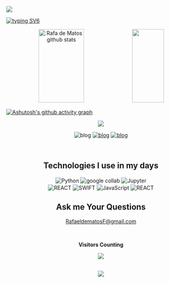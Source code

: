 <img widht = 100% src="https://capsule-render.vercel.app/api?type=waving&color=A020F0&height=120&section=header"/>

[![typing SV6](https://readme-typing-svg.herokuapp.com/?color=A020F0&size=35&center=true&vCenter=true&width=1000&lines=WELL+HELLO+THERE!;+MY+NAME+IS+RAFAEL+MATOS;I'M+19+YEARS+OLD;GRADUATED+COMPUTER+SCIENCE;BE+WELCOME+IN+MY+GITHUB:%29)](https://git.io/typing-svg)

<div align="center">
<img width="49%" height="195px" src="https://github-readme-stats.vercel.app/api?username=RafadeMatos&show_icons=true&count_private=true&hide_border=true&title_color=A020F0&icon_color=A020F0&text_color=c9d1d9&bg_color=0d1117"
alt="Rafa de Matos github stats"/>
<img width="41%" height="195px" src="https://github-readme-stats.vercel.app/api/top-langs/?username=RafadeMatos&layout=compact&hide_border=true&title_color=A020F0&icon_color=A020F0&text_color=c9d1d9&bg_color=0d1117"/>
</div>

[![Ashutosh's github activity graph](https://github-readme-activity-graph.cyclic.app/graph?username=RafadeMatos&bg_color=000000&color=aa19d2&line=902de1&point=181616&area=true&hide_border=true)](https://github.com/ashutosh00710/github-readme-activity-graph)

<p align="center">
<img src="https://github-profile-trophy.vercel.app/?username=RafadeMatos&theme=dracula&row=2&no-bg=true&column=3&margin-w=15&margin-h=15"/>
</p>

<div align="center">
  <div style="display: inline_block>
     
[![blog](https://img.shields.io/badge/Instagram-E4405F?style=for-the-badge&logo=instagram&logoColor=white)](https://instagram.com/rafayesklodowska?igshid=NTE5MzUyOTY=)
[![blog](https://img.shields.io/badge/GitHub-100000?style=for-the-badge&logo=github&logoColor=white)](https://github.com/RafadeMatos/Rafade-Matos.git)
[![blog](https://img.shields.io/badge/TensorFlow-FF6F00?style=for-the-badge&logo=tensorflow&logoColor=white)](https://openai.com/)
  </div> <br>
</div>

<div align="center">

## Technologies I use in my days
<div align="center"
<div style="display: inline_block">
<img align="center" alt="Python" 
src="https://img.shields.io/badge/Python-14354C?style=for-the-badge&logo=python&logoColor=white">                                                           
<img align="center" alt="google collab" 
src="https://img.shields.io/badge/Colab-F9AB00?style=for-the-badge&logo=googlecolab&color=525252">                                                             
<img align="center" alt="Jupyter" 
src="https://img.shields.io/badge/Made%20with-Jupyter-orange?style=for-the-badge&logo=Jupyter"><BR>                                                                                                                                                                      
<img align="center" alt="REACT" 
src="https://img.shields.io/badge/React-20232A?style=for-the-badge&logo=react&logoColor=61DAFB=for-the-badge&logo=REACT">
<img align="center" alt="SWIFT" 
src="https://img.shields.io/badge/Swift-FA7343?style=for-the-badge&logo=swift&logoColor=white=SWIFT">                                                                                                                          
                                                                                                                          
                                                                                                                          
                                                                                              

<img align="center" alt="JavaScript" src="https://img.shields.io/badge/JavaScript-323330?style=for-the-badge&logo=javascript&logoColor=F7DF1E"/>
<img align="center" alt="REACT" src="https://img.shields.io/badge/React-20232A?style=for-the-badge&logo=react&logoColor=61DAFB">

## Ask me Your Questions

RafaeldematosF@gmail.com

<div align="center">
<br><p align="center"><b>Visitors Counting</b></p>
<p align="center"><img align="center" src="https://profile-counter.glitch.me/{RafadeMatos}/count.svg" /></p>
<br>
</div>


<img widht = 100% src="https://capsule-render.vercel.app/api?type=waving&color=A020F0&height=120&section=header"/>

